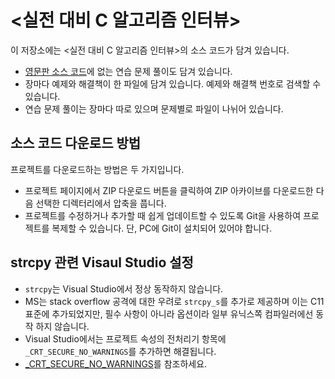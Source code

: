 # <실전 대비 C 알고리즘 인터뷰> 

이 저장소에는 <실전 대비 C 알고리즘 인터뷰>의 소스 코드가 담겨 있습니다.

- [영문판 소스 코드](https://github.com/Hemant-Jain-Author/Problem-Solving-in-Data-Structures-and-Algorithms-using-C)에 없는 연습 문제 풀이도 담겨 있습니다.
- 장마다 예제와 해결책이 한 파일에 담겨 있습니다. 예제와 해결책 번호로 검색할 수 있습니다.
- 연습 문제 풀이는 장마다 따로 있으며 문제별로 파일이 나뉘어 있습니다.

## 소스 코드 다운로드 방법

프로젝트를 다운로드하는 방법은 두 가지입니다. 

- 프로젝트 페이지에서 ZIP 다운로드 버튼을 클릭하여 ZIP 아카이브를 다운로드한 다음 선택한 디렉터리에서 압축을 풉니다.
- 프로젝트를 수정하거나 추가할 때 쉽게 업데이트할 수 있도록 Git을 사용하여 프로젝트를 복제할 수 있습니다. 단, PC에 Git이 설치되어 있어야 합니다.

## strcpy 관련 Visaul Studio 설정

- `strcpy`는 Visual Studio에서 정상 동작하지 않습니다.
- MS는 stack overflow 공격에 대한 우려로 `strcpy_s`를 추가로 제공하며 이는 C11 표준에 추가되었지만, 필수 사항이 아니라 옵션이라 일부 유닉스쪽 컴파일러에선 동작 하지 않습니다.
- Visual Studio에서는 프로젝트 속성의 전처리기 항목에 `_CRT_SECURE_NO_WARNINGS`를 추가하면 해결됩니다. 
- [_CRT_SECURE_NO_WARNINGS](https://github.com/gilbutITbook/007031/blob/master/_CRT_SECURE_NO_WARNINGS.png)를 참조하세요.

